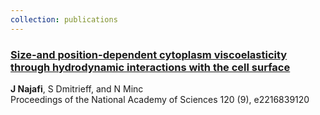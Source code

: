 ```yaml
---
collection: publications
---
```

### [Size-and position-dependent cytoplasm viscoelasticity through hydrodynamic interactions with the cell surface](https://www.pnas.org/doi/abs/10.1073/pnas.2216839120)
**J Najafi**, S Dmitrieff, and N Minc\
Proceedings of the National Academy of Sciences 120 (9), e2216839120

